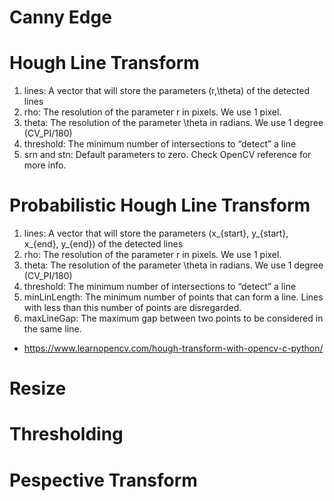 # Canny Edge

# Hough Line Transform
1. lines: A vector that will store the parameters (r,\theta) of the detected lines
2. rho: The resolution of the parameter r in pixels. We use 1 pixel.
3. theta: The resolution of the parameter \theta in radians. We use 1 degree (CV_PI/180)
4. threshold: The minimum number of intersections to “detect” a line
5. srn and stn: Default parameters to zero. Check OpenCV reference for more info.

# Probabilistic Hough Line Transform
1. lines: A vector that will store the parameters (x_{start}, y_{start}, x_{end}, y_{end}) of the detected lines
2. rho: The resolution of the parameter r in pixels. We use 1 pixel.
3. theta: The resolution of the parameter \theta in radians. We use 1 degree (CV_PI/180)
4. threshold: The minimum number of intersections to “detect” a line
5. minLinLength: The minimum number of points that can form a line. Lines with less than this number of points are disregarded.
6. maxLineGap: The maximum gap between two points to be considered in the same line.
* https://www.learnopencv.com/hough-transform-with-opencv-c-python/

# Resize

# Thresholding

# Pespective Transform
